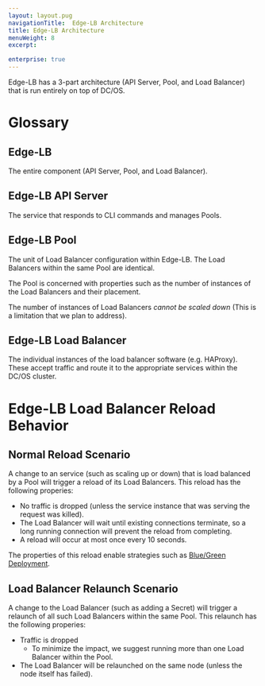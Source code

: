 ```yaml
---
layout: layout.pug
navigationTitle:  Edge-LB Architecture
title: Edge-LB Architecture
menuWeight: 8
excerpt:

enterprise: true
---
```


Edge-LB has a 3-part architecture (API Server, Pool, and Load Balancer) that
is run entirely on top of DC/OS.

# Glossary

## <a name="edge-lb"></a>Edge-LB

The entire component (API Server, Pool, and Load Balancer).

## <a name="edge-lb-api-server"></a>Edge-LB API Server

The service that responds to CLI commands and manages Pools.

## <a name="edge-lb-pool"></a>Edge-LB Pool

The unit of Load Balancer configuration within Edge-LB. The Load Balancers within the same Pool are identical.

The Pool is concerned with properties such as the number of instances of the Load Balancers and their placement.

The number of instances of Load Balancers *cannot be scaled down* (This is
a limitation that we plan to address).

## <a name="edge-lb-load-balancer"></a>Edge-LB Load Balancer

The individual instances of the load balancer software (e.g. HAProxy). These accept traffic and route it to the appropriate services within the DC/OS cluster.

# <a name="edge-lb-reload-behavior"></a>Edge-LB Load Balancer Reload Behavior

## Normal Reload Scenario

A change to an service (such as scaling up or down) that is load balanced
by a Pool will trigger a reload of its Load Balancers. This reload has
the following properies:

* No traffic is dropped (unless the service instance that was serving the
  request was killed).
* The Load Balancer will wait until existing connections terminate, so a long
  running connection will prevent the reload from completing.
* A reload will occur at most once every 10 seconds.

The properties of this reload enable strategies such as
[Blue/Green Deployment](/1.10/networking/edge-lb/strategies#blue-green-deployment).

## Load Balancer Relaunch Scenario

A change to the Load Balancer (such as adding a Secret) will trigger a
relaunch of all such Load Balancers within the same Pool. This relaunch has
the following properies:

* Traffic is dropped
    * To minimize the impact, we suggest running more than one Load
      Balancer within the Pool.
* The Load Balancer will be relaunched on the same node (unless the node itself
  has failed).
